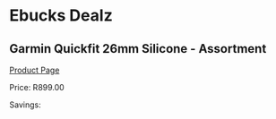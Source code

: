 
# Ebucks Dealz
## Garmin Quickfit 26mm Silicone - Assortment
[Product Page](https://www.ebucks.com/web/shop/productSelected.do?prodId=866395596&catId=872277368)

Price: R899.00

Savings: 


	